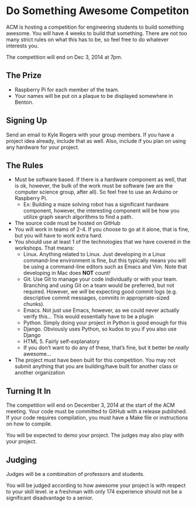 # Do Something Awesome Competiton

ACM is hosting a competition for engineering students to build something awesome. 
You will have 4 weeks to build that something. 
There are not too many strict rules on what this has to be, so feel free to do whatever interests you.

The competition will end on Dec 3, 2014 at 7pm.

## The Prize
* Raspberry Pi for each member of the team.
* Your names will be put on a plaque to be displayed somewhere in Benton.

## Signing Up
Send an email to Kyle Rogers with your group members. 
If you have a project idea already, include that as well. 
Also, include if you plan on using any hardware for your project.


## The Rules

* Must be software based. If there is a hardware component as well, that is ok, however, the bulk of the work must be software (we are the computer science group, after all). 
So feel free to use an Arduino or Raspberry Pi. 
	* Ex: Building a maze solving robot has a significant hardware component, however, the interesting component will be how you utilize graph search algorithms to find a path.
* The source code must be hosted on GitHub
* You will work in teams of 2-4. If you choose to go at it alone, that is fine, but you will have to work extra hard.
* You should use at least 1 of the technologies that we have covered in the workshops. That means:
	* Linux. Anything related to Linux. Just developing in a Linux command-line environment is fine, but this typically means you will be using a command-line editors such as Emacs and Vim. Note that developing in Mac does **NOT** count!
	* Git. Use Git to manage your code individually or with your team. Branching and using Git on a team would be preferred, but not required. However, we *will* be expecting good commit logs (e.g. descriptive commit messages, commits in appropriate-sized chunks).
	* Emacs. Not just use Emacs, however, as we could never actually verify this... This would essentially have to be a plugin
	* Python. Simply doing your project in Python is good enough for this
	* Django. Obviously uses Python, so kudos to you if you also use Django
	* HTML 5. Fairly self-explanatory
	* If you don’t want to do any of these, that’s fine, but it better be *really* awesome…
* The project must have been built for this competition. You may not submit anything that you are building/have built for another class or another organization
	
## Turning It In
The competition will end on December 3, 2014 at the start of the ACM meeting. 
Your code must be committed to GitHub with a release published. 
If your code requires compilation, you must have a Make file or instructions on how to compile.

You will be expected to demo your project. The judges may also play with your project. 
	
## Judging
Judges will be a combination of professors and students. 

You will be judged according to how awesome your project is with respect to your skill level. 
ie a freshman with only 174 experience should not be a significant disadvantage to a senior. 
